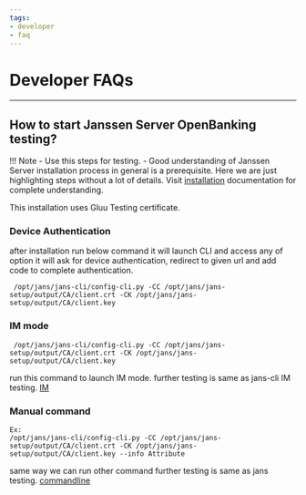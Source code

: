 ```yaml
---
tags:
- developer
- faq
---
```


# Developer FAQs

----------------------------

## How to start Janssen Server OpenBanking testing?

!!! Note
    - Use this steps for testing.
    - Good understanding of Janssen Server installation process in general is a prerequisite. Here we are just highlighting steps without a lot of details. Visit [installation](../admin/install/README.md) documentation for complete understanding.


This installation uses Gluu Testing certificate.
### Device Authentication

after installation run below command it will launch CLI and access any of option it will ask for device authentication,
redirect to given url and add code to complete authentication.

```
 /opt/jans/jans-cli/config-cli.py -CC /opt/jans/jans-setup/output/CA/client.crt -CK /opt/jans/jans-setup/output/CA/client.key
```

### IM mode

```
 /opt/jans/jans-cli/config-cli.py -CC /opt/jans/jans-setup/output/CA/client.crt -CK /opt/jans/jans-setup/output/CA/client.key
```
run this command to launch IM mode.
further testing is same as jans-cli IM testing.
[IM](../admin/config-guide/jans-cli/im/im-attribute.md)


### Manual command 

```
Ex: 
/opt/jans/jans-cli/config-cli.py -CC /opt/jans/jans-setup/output/CA/client.crt -CK /opt/jans/jans-setup/output/CA/client.key --info Attribute
```
same way we can run other command 
further testing is same as jans testing.
[commandline](../admin/config-guide/jans-cli/cli-attribute.md)
